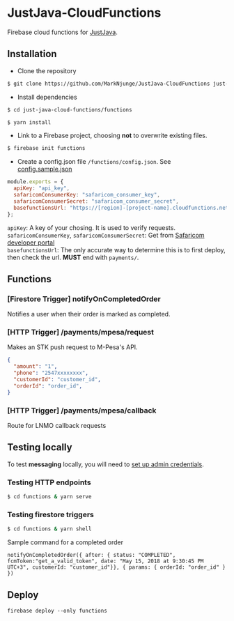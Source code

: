 # JustJava-CloudFunctions

Firebase cloud functions for [JustJava](https://github.com/MarkNjunge/JustJava-Android).

## Installation

- Clone the repository

```bash
$ git clone https://github.com/MarkNjunge/JustJava-CloudFunctions just-java-cloud-functions
```

- Install dependencies

```bash
$ cd just-java-cloud-functions/functions

$ yarn install
```

- Link to a Firebase project, choosing **not** to overwrite existing files.

```bash
$ firebase init functions
```

- Create a config.json file `/functions/config.json`. See [config.sample.json](./functions/config.sample.json)

```Javascript
module.exports = {
  apiKey: "api_key",
  safaricomConsumerKey: "safaricom_consumer_key",
  safaricomConsumerSecret: "safaricom_consumer_secret",
  basefunctionsUrl: "https://[region]-[project-name].cloudfunctions.net/payments/"
};
```

`apiKey`: A key of your chosing. It is used to verify requests.  
`safaricomConsumerKey`, `safaricomConsumerSecret`: Get from [Safaricom developer portal](https://developer.safaricom.co.ke/)  
`basefunctionsUrl`: The only accurate way to determine this is to first deploy, then check the url. **MUST** end with `payments/`.

## Functions

### [Firestore Trigger] notifyOnCompletedOrder

Notifies a user when their order is marked as completed.

### [HTTP Trigger] /payments/mpesa/request

Makes an STK push request to M-Pesa's API.

```JSON
{
  "amount": "1",
  "phone": "2547xxxxxxxx",
  "customerId": "customer_id",
  "orderId": "order_id",
}
```

### [HTTP Trigger] /payments/mpesa/callback

Route for LNMO callback requests

## Testing locally

To test **messaging** locally, you will need to [set up admin credentials](https://firebase.google.com/docs/functions/local-emulator?authuser=0#set_up_admin_credentials_optional).

### Testing HTTP endpoints

```bash
$ cd functions & yarn serve
```

### Testing firestore triggers

```bash
$ cd functions & yarn shell
```

Sample command for a completed order

```
notifyOnCompletedOrder({ after: { status: "COMPLETED", fcmToken:"get_a_valid_token", date: "May 15, 2018 at 9:30:45 PM UTC+3", customerId: "customer_id"}}, { params: { orderId: "order_id" } })
```

## Deploy

```
firebase deploy --only functions
```
